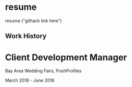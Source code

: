 # resume
resume ("githack link here")

## Work History
# Client Development Manager
Bay Area Wedding Fairs, PoshProfiles

March 2018 - June 2018



